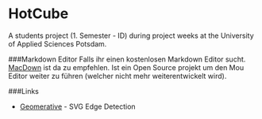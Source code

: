 HotCube
=======

A students project (1. Semester - ID) during project weeks at the University of Applied Sciences Potsdam.

###Markdown Editor
Falls ihr einen kostenlosen Markdown Editor sucht. [MacDown](http://macdown.uranusjr.com) ist da zu empfehlen. Ist ein Open Source projekt um den Mou Editor weiter zu führen (welcher nicht mehr weiterentwickelt wird).

###Links
- [Geomerative](http://www.ricardmarxer.com/geomerative/) - SVG Edge Detection
